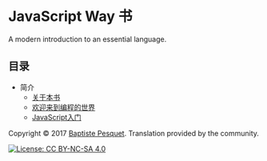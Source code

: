 # JavaScript Way 书

A modern introduction to an essential language.

## 目录

* 简介
  * [关于本书](manuscript/intro01.md)
  * [欢迎来到编程的世界](manuscript/intro02.md)
  * [JavaScript入门](manuscript/intro03.md)

Copyright © 2017 [Baptiste Pesquet](http://bpesquet.com). Translation provided by the community.

[![License: CC BY-NC-SA 4.0](https://img.shields.io/badge/License-CC%20BY--NC--SA%204.0-blue.svg)](LICENSE)
